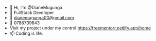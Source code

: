 - 👋 Hi, I’m @DianeMugunga
- 👀 FullStack Developer
- 🌱 dianemugunga00@gmail.com
- 💞️ 0788739843
- Visit my project under my control https://freementorr.netlify.app/home
- 📫 Coding is life. 

<!---
DianeMugunga/DianeMugunga is a ✨ special ✨ repository because its `README.md` (this file) appears on your GitHub profile.
You can click the Preview link to take a look at your changes.
--->
